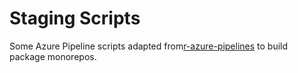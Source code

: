 # Staging Scripts

Some Azure Pipeline scripts adapted from[r-azure-pipelines](https://github.com/r-lib/r-azure-pipelines) to build package monorepos.

